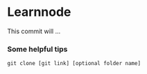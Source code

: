 # Learnnode
This commit will ...
### Some helpful tips
`git clone [git link] [optional folder name]`